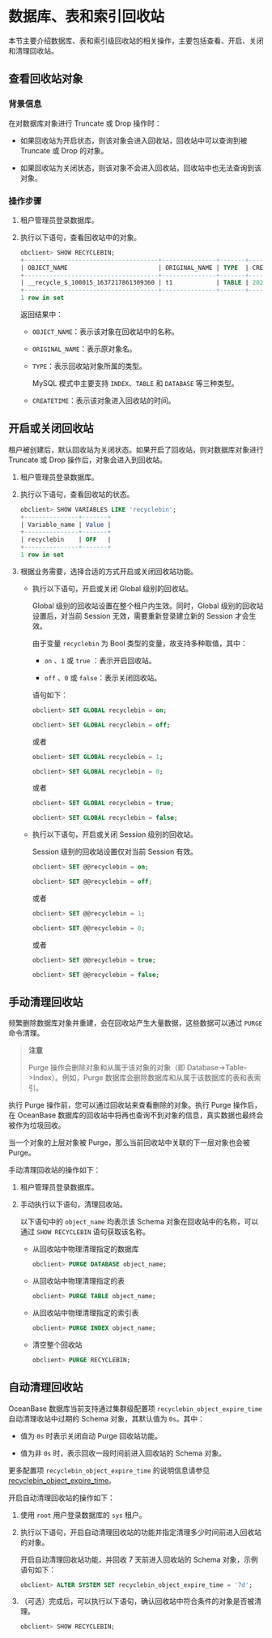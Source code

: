 # 数据库、表和索引回收站

本节主要介绍数据库、表和索引级回收站的相关操作，主要包括查看、开启、关闭和清理回收站。

## 查看回收站对象

### 背景信息

在对数据库对象进行 Truncate 或 Drop 操作时：

* 如果回收站为开启状态，则该对象会进入回收站，回收站中可以查询到被 Truncate 或 Drop 的对象。

* 如果回收站为关闭状态，则该对象不会进入回收站，回收站中也无法查询到该对象。

### 操作步骤

1. 租户管理员登录数据库。

2. 执行以下语句，查看回收站中的对象。

   ```sql
   obclient> SHOW RECYCLEBIN;
   +-------------------------------------+---------------+-------+----------------------------+
   | OBJECT_NAME                         | ORIGINAL_NAME | TYPE  | CREATETIME                 |
   +-------------------------------------+---------------+-------+----------------------------+
   | __recycle_$_100015_1637217861309360 | t1            | TABLE | 2021-11-18 14:44:21.310663 |
   +-------------------------------------+---------------+-------+----------------------------+
   1 row in set
   ```

   返回结果中：
   * `OBJECT_NAME`：表示该对象在回收站中的名称。

   * `ORIGINAL_NAME`：表示原对象名。

   * `TYPE`：表示回收站对象所属的类型。

     MySQL 模式中主要支持 `INDEX`、`TABLE` 和 `DATABASE` 等三种类型。

   * `CREATETIME`：表示该对象进入回收站的时间。

## 开启或关闭回收站

租户被创建后，默认回收站为关闭状态。如果开启了回收站，则对数据库对象进行 Truncate 或 Drop 操作后，对象会进入到回收站。

1. 租户管理员登录数据库。

2. 执行以下语句，查看回收站的状态。

   ```sql
   obclient> SHOW VARIABLES LIKE 'recyclebin';
   +---------------+-------+
   | Variable_name | Value |
   +---------------+-------+
   | recyclebin    | OFF   |
   +---------------+-------+
   1 row in set
   ```

3. 根据业务需要，选择合适的方式开启或关闭回收站功能。

   * 执行以下语句，开启或关闭 Global 级别的回收站。

     Global 级别的回收站设置在整个租户内生效。同时，Global 级别的回收站设置后，对当前 Session 无效，需要重新登录建立新的 Session 才会生效。

     由于变量 `recyclebin` 为 Bool 类型的变量，故支持多种取值，其中：
     * `on` 、`1` 或 `true` ：表示开启回收站。

     * `off` 、`0` 或 `false`：表示关闭回收站。

     语句如下：

     ```sql
     obclient> SET GLOBAL recyclebin = on;
     
     obclient> SET GLOBAL recyclebin = off;
     ```

     或者

     ```sql
     obclient> SET GLOBAL recyclebin = 1;
     
     obclient> SET GLOBAL recyclebin = 0;
     ```

     或者

     ```sql
     obclient> SET GLOBAL recyclebin = true;
     
     obclient> SET GLOBAL recyclebin = false;
     ```

   * 执行以下语句，开启或关闭 Session 级别的回收站。

     Session 级别的回收站设置仅对当前 Session 有效。

     ```sql
     obclient> SET @@recyclebin = on;
     
     obclient> SET @@recyclebin = off;
     ```

     或者

     ```sql
     obclient> SET @@recyclebin = 1;
     
     obclient> SET @@recyclebin = 0;
     ```

     或者

     ```sql
     obclient> SET @@recyclebin = true;
     
     obclient> SET @@recyclebin = false;
     ```

## 手动清理回收站

频繁删除数据库对象并重建，会在回收站产生大量数据，这些数据可以通过 `PURGE` 命令清理。
>**注意**
>
>Purge 操作会删除对象和从属于该对象的对象（即 Database-\>Table-\>Index）。例如，Purge 数据库会删除数据库和从属于该数据库的表和表索引。

执行 Purge 操作前，您可以通过回收站来查看删除的对象。执行 Purge 操作后，在 OceanBase 数据库的回收站中将再也查询不到对象的信息，真实数据也最终会被作为垃圾回收。

当一个对象的上层对象被 Purge，那么当前回收站中关联的下一层对象也会被 Purge。

手动清理回收站的操作如下：

1. 租户管理员登录数据库。

2. 手动执行以下语句，清理回收站。

   以下语句中的 `object_name` 均表示该 Schema 对象在回收站中的名称，可以通过 `SHOW RECYCLEBIN` 语句获取该名称。
   * 从回收站中物理清理指定的数据库

     ```sql
     obclient> PURGE DATABASE object_name;
     ```

   * 从回收站中物理清理指定的表

     ```sql
     obclient> PURGE TABLE object_name;
     ```

   * 从回收站中物理清理指定的索引表

     ```sql
     obclient> PURGE INDEX object_name;
     ```

   * 清空整个回收站

     ```sql
     obclient> PURGE RECYCLEBIN;
     ```

## 自动清理回收站

OceanBase 数据库当前支持通过集群级配置项 `recyclebin_object_expire_time` 自动清理收站中过期的 Schema 对象，其默认值为 `0s`。其中：

* 值为 `0s` 时表示关闭自动 Purge 回收站功能。

* 值为非 `0s` 时，表示回收一段时间前进入回收站的 Schema 对象。

更多配置项 `recyclebin_object_expire_time` 的说明信息请参见 [recyclebin_object_expire_time](../../../7.reference/5.system-configuration-items/3.cluster-level-configuration-items-1/166.recyclebin_object_expire_time-1-2-3.md)。

开启自动清理回收站的操作如下：

1. 使用 `root` 用户登录数据库的 `sys` 租户。

2. 执行以下语句，开启自动清理回收站的功能并指定清理多少时间前进入回收站的对象。

   开启自动清理回收站功能，并回收 7 天前进入回收站的 Schema 对象，示例语句如下：

   ```sql
   obclient> ALTER SYSTEM SET recyclebin_object_expire_time = '7d';
   ```

3. （可选）完成后，可以执行以下语句，确认回收站中符合条件的对象是否被清理。

   ```sql
   obclient> SHOW RECYCLEBIN;
   ```
